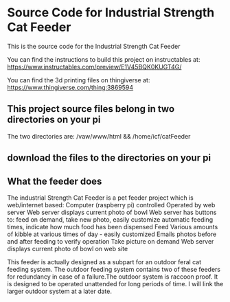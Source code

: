 # Source Code for Industrial Strength Cat Feeder

This is the source code for the Industrial Strength Cat Feeder

You can find the instructions to build this project on instructables at:
https://www.instructables.com/preview/E1V45BQK0KUGT4G/

You can find the 3d printing files on thingiverse at:
https://www.thingiverse.com/thing:3869594

## This project source files belong in two directories on your pi

The two directories are: /vaw/www/html && /home/icf/catFeeder

## download the files to the directories on your pi

## What the feeder does
The industrial Strength Cat Feeder is a pet feeder project which is web/internet based:
Computer (raspberry pi) controlled 
Operated by web server
Web server displays current photo of bowl
Web server has buttons to: feed on demand, take new photo, easily customize automatic feeding times, indicate how much food has been dispensed 
Feed Various amounts of kibble at various times of day - easily customized
Emails photos before and after feeding to verify operation
Take picture on demand
Web server displays current photo of bowl on web site

This feeder is actually designed as a subpart for an outdoor feral cat feeding system. The outdoor feeding system contains two of these feeders for redundancy in case of a failure.The outdoor system is raccoon proof. It is designed to be operated unattended for long periods of time. I will link the larger outdoor system at a later date.


